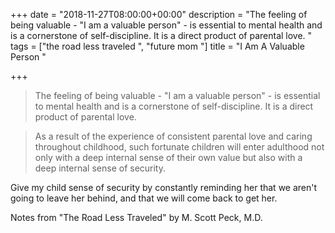 +++
date = "2018-11-27T08:00:00+00:00"
description = "The feeling of being valuable - \"I am a valuable person\" - is essential to mental health and is a cornerstone of self-discipline. It is a direct product of parental love. "
tags = ["the road less traveled ", "future mom "]
title = "I Am A Valuable Person "

+++
> The feeling of being valuable - "I am a valuable person" - is essential to mental health and is a cornerstone of self-discipline. It is a direct product of parental love. 

> As a result of the experience of consistent parental love and caring throughout childhood, such fortunate children will enter adulthood not only with a deep internal sense of their own value but also with a deep internal sense of security. 

Give my child sense of security by constantly reminding her that we aren't going to leave her behind, and that we will come back to get her.  

Notes from "The Road Less Traveled" by M. Scott Peck, M.D.